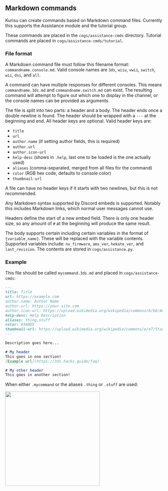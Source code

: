 ## Markdown commands
Kurisu can create commands based on Markdown command files. Currently this supports the Assistance module and the tutorial group.

These commands are placed in the `cogs/assistance-cmds` directory. Tutorial commands are placed in `cogs/assistance-cmds/tutorial`.

### File format
A Markdown command file must follow this filename format: `commandname.console.md`. Valid console names are `3ds`, `wiiu`, `vwii`, `switch`, `wii`, `dsi`, and `all`.

A command can have multiple responses for different consoles. This means `commandname.3ds.md` and `commandname.switch.md` can exist. The resulting command will attempt to figure out which one to display in the channel, or the console names can be provided as arguments.

The file is split into two parts: a header and a body. The header ends once a double newline is found. The header should be wrapped with a `---` at the beginning and end. All header keys are optional. Valid header keys are:
* `title`
* `url`
* `author.name` (if setting author fields, this is required)
* `author.url`
* `author.icon-url`
* `help-desc` (shows in `.help`, last one to be loaded is the one actually used)
* `aliases` (comma-separated, merged from all files for the command)
* `color` (RGB hex code, defaults to console color)
* `thumbnail-url`

A file can have no header keys if it starts with two newlines, but this is not recommended.

Any Markdown syntax supported by Discord embeds is supported. Notably this includes Markdown links, which normal user messages cannot use.

Headers define the start of a new embed field. There is only one header size, so any amount of `#` at the beginning will produce the same result.

The body supports certain including certain variables in the format of `{variable_name}`. These will be replaced with the variable contents. Supported variables include: `nx_firmware`, `ams_ver`, `hekate_ver`, and `last_revision`. The contents are stored in `cogs/assistance.py`.

### Example

This file should be called `mycommand.3ds.md` and placed in `cogs/assistance-cmds`:

```md
---
title: Title
url: https://example.com
author.name: Author Name
author.url: https://your-site.com
author.icon-url: https://upload.wikimedia.org/wikipedia/commons/b/b8/Anagallis_arvensis_2.jpg
help-desc: Help Description
aliases: thing,stuff
color: 93A0D5
thumbnail-url: https://upload.wikimedia.org/wikipedia/commons/e/e7/Starr_070302-5063_Merremia_tuberosa.jpg
---

Description goes here...

# My header
This goes in one section!
[Example url](https://3ds.hacks.guide/faq)

# My other header
This goes in another section!
```

When either `.mycommand` or the aliases `.thing` or `.stuff` are used:

<img src="https://github.com/nh-server/Kurisu/raw/main/example-embed.png" width="302">
